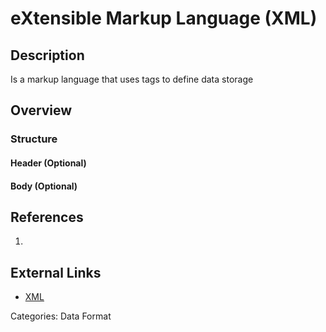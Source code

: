 # eXtensible Markup Language (XML) #
## Description ##
Is a markup language that uses tags to define data storage  
## Overview ##
### Structure ###
#### Header (Optional) ####
#### Body (Optional) ####
## References ##
1.

## External Links ##
* [XML](https://en.wikipedia.org/wiki/XML)

Categories: Data Format
